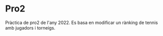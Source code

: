 # Pro2
Pràctica de pro2 de l'any 2022. Es basa en modificar un rànking de tennis amb jugadors i torneigs.
